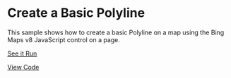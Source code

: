 # Create a Basic Polyline

This sample shows how to create a basic Polyline on a map using the Bing Maps v8 JavaScript control on a page.


[See it Run](http://crpietschmann.github.io/bingmaps-v8-quickstart-samples/101-map-polyline/)

[View Code](index.htm)